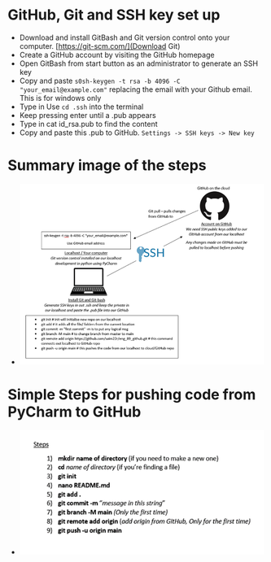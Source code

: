 # GitHub, Git and SSH key set up

- Download and install GitBash and Git version control onto your computer. [https://git-scm.com/](Download Git)
- Create a GitHub account by visiting the GitHub homepage
- Open GitBash from start button as an administrator to generate an SSH key
- Copy and paste `s0sh-keygen -t rsa -b 4096 -C "your_email@example.com"` replacing the email with your Github email. This is for windows only
- Type in Use `cd .ssh` into the terminal
- Keep pressing enter until a .pub appears
- Type in cat id_rsa.pub to find the content
- Copy and paste this .pub to GitHub. `Settings -> SSH keys -> New key`
  
# Summary image of the steps
- ![img.png](img.png) 

# Simple Steps for pushing code from PyCharm to GitHub
- ![img_1.png](img_1.png)
